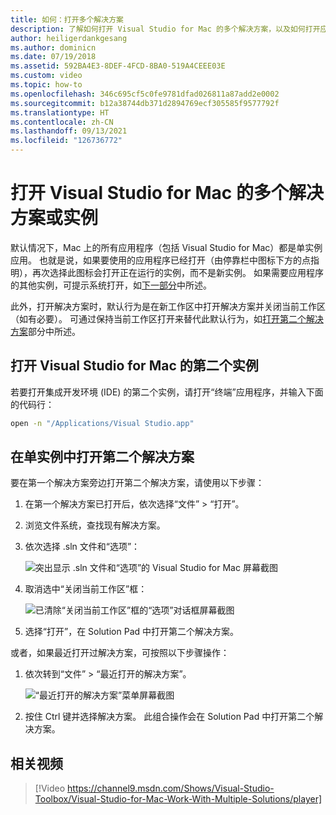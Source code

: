 ```yaml
---
title: 如何：打开多个解决方案
description: 了解如何打开 Visual Studio for Mac 的多个解决方案，以及如何打开应用程序的多个实例。
author: heiligerdankgesang
ms.author: dominicn
ms.date: 07/19/2018
ms.assetid: 592BA4E3-8DEF-4FCD-8BA0-519A4CEEE03E
ms.custom: video
ms.topic: how-to
ms.openlocfilehash: 346c695cf5c0fe9781dfad026811a87add2e0002
ms.sourcegitcommit: b12a38744db371d2894769ecf305585f9577792f
ms.translationtype: HT
ms.contentlocale: zh-CN
ms.lasthandoff: 09/13/2021
ms.locfileid: "126736772"
---
```

# <a name="open-multiple-solutions-or-instances-of-visual-studio-for-mac"></a>打开 Visual Studio for Mac 的多个解决方案或实例

默认情况下，Mac 上的所有应用程序（包括 Visual Studio for Mac）都是单实例应用。 也就是说，如果要使用的应用程序已经打开（由停靠栏中图标下方的点指明），再次选择此图标会打开正在运行的实例，而不是新实例。 如果需要应用程序的其他实例，可提示系统打开，如[下一部分](#open-a-second-instance-of-visual-studio-for-mac)中所述。

此外，打开解决方案时，默认行为是在新工作区中打开解决方案并关闭当前工作区（如有必要）。 可通过保持当前工作区打开来替代此默认行为，如[打开第二个解决方案](#open-a-second-solution-inside-a-single-instance)部分中所述。

## <a name="open-a-second-instance-of-visual-studio-for-mac"></a>打开 Visual Studio for Mac 的第二个实例

若要打开集成开发环境 (IDE) 的第二个实例，请打开“终端”应用程序，并输入下面的代码行：

```bash
open -n "/Applications/Visual Studio.app"
```

## <a name="open-a-second-solution-inside-a-single-instance"></a>在单实例中打开第二个解决方案

要在第一个解决方案旁边打开第二个解决方案，请使用以下步骤：

1. 在第一个解决方案已打开后，依次选择“文件” > “打开”。
2. 浏览文件系统，查找现有解决方案。
3. 依次选择 .sln 文件和“选项”：

    ![突出显示 .sln 文件和“选项”的 Visual Studio for Mac 屏幕截图](media/open-multiple-solutions-image3.png)

4. 取消选中“关闭当前工作区”框：

    ![已清除“关闭当前工作区”框的“选项”对话框屏幕截图](media/open-multiple-solutions-image1.png)

5. 选择“打开”，在 Solution Pad 中打开第二个解决方案。

或者，如果最近打开过解决方案，可按照以下步骤操作：

1. 依次转到“文件” > “最近打开的解决方案”。

    ![“最近打开的解决方案”菜单屏幕截图](media/open-multiple-solutions-image2.png)

1. 按住 Ctrl 键并选择解决方案。 此组合操作会在 Solution Pad 中打开第二个解决方案。

## <a name="related-video"></a>相关视频

> [!Video https://channel9.msdn.com/Shows/Visual-Studio-Toolbox/Visual-Studio-for-Mac-Work-With-Multiple-Solutions/player]
